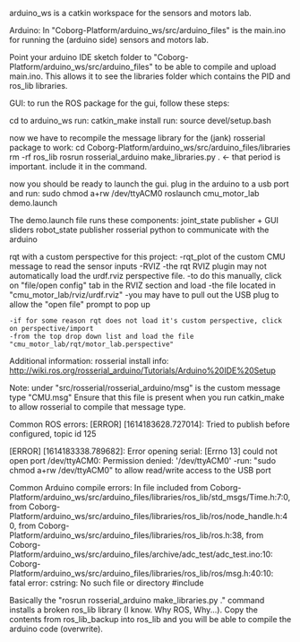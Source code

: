 arduino_ws is a catkin workspace for the sensors and motors lab.

Arduino:
In "Coborg-Platform/arduino_ws/src/arduino_files" is the main.ino for running the (arduino side) sensors and motors lab.

Point your arduino IDE sketch folder to "Coborg-Platform/arduino_ws/src/arduino_files" to be able to compile and upload main.ino. This allows it to see the libraries folder which contains the PID and ros_lib libraries.

GUI:
to run the ROS package for the gui, follow these steps:

cd to arduino_ws
run: catkin_make install
run: source devel/setup.bash

now we have to recompile the message library for the (jank) rosserial package to work:
cd Coborg-Platform/arduino_ws/src/arduino_files/libraries
rm -rf ros_lib
rosrun rosserial_arduino make_libraries.py . <- that period is important. include it in the command.

now you should be ready to launch the gui. plug in the arduino to a usb port and run:
sudo chmod a+rw /dev/ttyACM0 
roslaunch cmu_motor_lab demo.launch
 
The demo.launch file runs these components:
joint_state publisher + GUI sliders
robot_state publisher
rosserial python to communicate with the arduino

rqt with a custom perspective for this project:
 	-rqt_plot of the custom CMU message to read the sensor inputs
	-RVIZ
		-the rqt RVIZ plugin may not automatically load the urdf.rviz perspective file.
		-to do this manually, click on "file/open config" tab in the RVIZ section and load
		-the file located in "cmu_motor_lab/rviz/urdf.rviz"
		-you may have to pull out the USB plug to allow the "open file" prompt to pop up
	
	-if for some reason rqt does not load it's custom perspective, click on perspective/import
	-from the top drop down list and load the file "cmu_motor_lab/rqt/motor_lab.perspective"

Additional information:
rosserial install info:
http://wiki.ros.org/rosserial_arduino/Tutorials/Arduino%20IDE%20Setup

Note: under "src/rosserial/rosserial_arduino/msg" is the custom message type "CMU.msg"
Ensure that this file is present when you run catkin_make to allow rosserial to compile that message type.

Common ROS errors:
[ERROR] [1614183628.727014]: Tried to publish before configured, topic id 125

[ERROR] [1614183338.789682]: Error opening serial: [Errno 13] could not open port /dev/ttyACM0: Permission denied: '/dev/ttyACM0' 
	-run: "sudo chmod a+rw /dev/ttyACM0" to allow read/write access to the USB port

Common Arduino compile errors:
In file included from Coborg-Platform/arduino_ws/src/arduino_files/libraries/ros_lib/std_msgs/Time.h:7:0,
                 from Coborg-Platform/arduino_ws/src/arduino_files/libraries/ros_lib/ros/node_handle.h:40,
                 from Coborg-Platform/arduino_ws/src/arduino_files/libraries/ros_lib/ros.h:38,
                 from Coborg-Platform/arduino_ws/src/arduino_files/archive/adc_test/adc_test.ino:10:
Coborg-Platform/arduino_ws/src/arduino_files/libraries/ros_lib/ros/msg.h:40:10: fatal error: cstring: No such file or directory
 #include <cstring>

Basically the "rosrun rosserial_arduino make_libraries.py ." command installs a broken ros_lib library (I know. Why ROS, Why...). Copy the contents from ros_lib_backup into ros_lib and you will be able to compile the arduino code (overwrite).